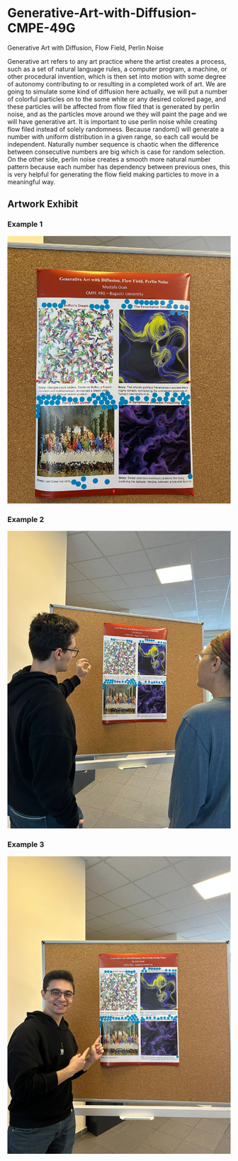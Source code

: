 # Generative-Art-with-Diffusion-CMPE-49G
Generative Art with Diffusion, Flow Field, Perlin Noise

Generative art refers to any art practice where the artist creates a process, such as a set
of natural language rules, a computer program, a machine, or other procedural invention,
which is then set into motion with some degree of autonomy contributing to or resulting in
a completed work of art. We are going to simulate some kind of diffusion here actually,
we will put a number of colorful particles on to the some white or any desired colored page,
and these particles will be affected from flow filed that is generated by perlin noise, and
as the particles move around we they will paint the page and we will have generative art.
It is important to use perlin noise while creating flow filed instead of solely randomness.
Because random() will generate a number with uniform distribution in a given range, so
each call would be independent. Naturally number sequence is chaotic when the difference
between consecutive numbers are big which is case for random selection. On the other
side, perlin noise creates a smooth more natural number pattern because each number
has dependency between previous ones, this is very helpful for generating the flow field
making particles to move in a meaningful way.


## Artwork Exhibit

### Example 1
![Photo 1](images/im1.jpeg)

### Example 2
![Photo 2](images/im2.jpeg)

### Example 3
![Photo 3](images/im3.jpeg)
